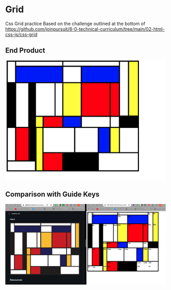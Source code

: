 # Grid
Css Grid practice
Based on the challenge outlined at the bottom of https://github.com/joinpursuit/8-0-technical-curriculum/tree/main/02-html-css-js/css-grid

## End Product
![mondrian-hard](./Screen%20Shot%202021-09-17%20at%204.32.04%20PM.png)

## Comparison with Guide Keys
![mondrian-hard comparison](Screen%20Shot%202021-09-17%20at%204.20.08%20PM.png)
